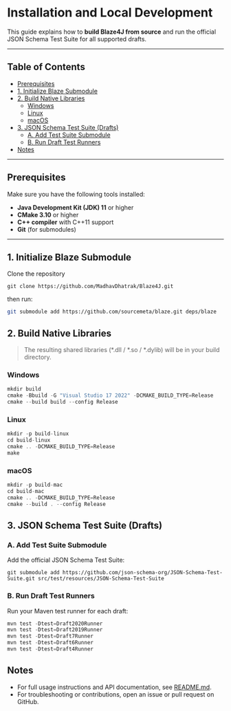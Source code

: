 # Installation and Local Development

This guide explains how to **build Blaze4J from source** and run the official JSON Schema Test Suite for all supported drafts.

---

## Table of Contents

- [Prerequisites](#prerequisites)
- [1. Initialize Blaze Submodule](#1-initialize-blaze-submodule)
- [2. Build Native Libraries](#2-build-native-libraries)
  - [Windows](#windows)
  - [Linux](#linux)
  - [macOS](#macos)
- [3. JSON Schema Test Suite (Drafts)](#3-json-schema-test-suite-drafts)
  - [A. Add Test Suite Submodule](#a-add-test-suite-submodule)
  - [B. Run Draft Test Runners](#b-run-draft-test-runners)
- [Notes](#notes)

---

## Prerequisites

Make sure you have the following tools installed:

- **Java Development Kit (JDK) 11** or higher
- **CMake 3.10** or higher
- **C++ compiler** with C++11 support
- **Git** (for submodules)

---

## 1. Initialize Blaze Submodule

Clone the repository
```
git clone https://github.com/MadhavDhatrak/Blaze4J.git
```

 then run:
```bash
git submodule add https://github.com/sourcemeta/blaze.git deps/blaze
```

## 2. Build Native Libraries

> The resulting shared libraries (\*.dll / \*.so / \*.dylib) will be in your build directory.

### Windows
```java
mkdir build
cmake -Bbuild -G "Visual Studio 17 2022" -DCMAKE_BUILD_TYPE=Release
cmake --build build --config Release
```
### Linux
```java
mkdir -p build-linux
cd build-linux
cmake .. -DCMAKE_BUILD_TYPE=Release
make
```

### macOS
```java
mkdir -p build-mac
cd build-mac
cmake .. -DCMAKE_BUILD_TYPE=Release
cmake --build . --config Release
```

## 3. JSON Schema Test Suite (Drafts)

### A. Add Test Suite Submodule

Add the official JSON Schema Test Suite:
```
git submodule add https://github.com/json-schema-org/JSON-Schema-Test-Suite.git src/test/resources/JSON-Schema-Test-Suite
```

### B. Run Draft Test Runners

Run your Maven test runner for each draft:
```java
mvn test -Dtest=Draft2020Runner
mvn test -Dtest=Draft2019Runner
mvn test -Dtest=Draft7Runner
mvn test -Dtest=Draft6Runner
mvn test -Dtest=Draft4Runner
```

## Notes

- For full usage instructions and API documentation, see [README.md](./README.md).
- For troubleshooting or contributions, open an issue or pull request on GitHub.
